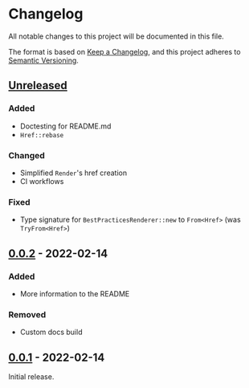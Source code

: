 # Changelog

All notable changes to this project will be documented in this file.

The format is based on [Keep a Changelog](https://keepachangelog.com/en/1.0.0/),
and this project adheres to [Semantic
Versioning](https://semver.org/spec/v2.0.0.html).

## [Unreleased]

### Added

- Doctesting for README.md
- `Href::rebase`

### Changed

- Simplified `Render`'s href creation
- CI workflows

### Fixed

- Type signature for `BestPracticesRenderer::new` to `From<Href>` (was `TryFrom<Href>`)

## [0.0.2] - 2022-02-14

### Added

- More information to the README

### Removed

- Custom docs build

## [0.0.1] - 2022-02-14

Initial release.

[unreleased]: https://github.com/gadomski/stac-rs/compare/v0.0.2...HEAD
[0.0.2]: https://github.com/gadomski/stac-rs/compare/v0.0.1...v0.0.2
[0.0.1]: https://github.com/gadomski/stac-rs/releases/tag/v0.0.1
